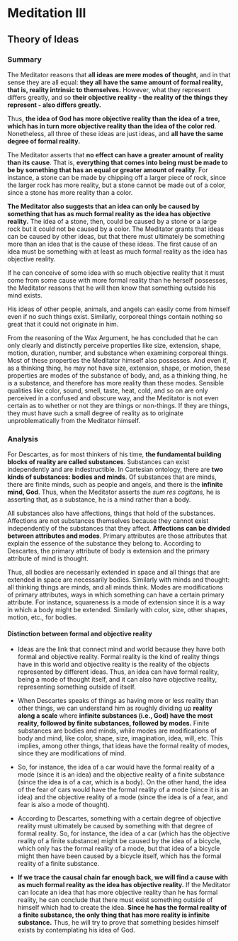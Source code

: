 # Meditation III
## Theory of Ideas

### Summary 
The Meditator reasons that **all ideas are mere modes of thought**, and in that sense they are all equal: **they all have the same amount of formal reality, that is, reality intrinsic to themselves.** However, what they represent differs greatly, and so **their objective reality - the reality of the things they represent - also differs greatly.** 

Thus, **the idea of God has more objective reality than the idea of a tree, which has in turn more objective reality than the idea of the color red**. Nonetheless, all three of these ideas are just ideas, and **all have the same degree of formal reality.**

The Meditator asserts that **no effect can have a greater amount of reality than its cause**. That is, **everything that comes into being must be made to be by something that has an equal or greater amount of reality**. For instance, a stone can be made by chipping off a larger piece of rock, since the larger rock has more reality, but a stone cannot be made out of a color, since a stone has more reality than a color.

**The Meditator also suggests that an idea can only be caused by something that has as much formal reality as the idea has objective reality.** The idea of a stone, then, could be caused by a stone or a large rock but it could not be caused by a color. The Meditator grants that ideas can be caused by other ideas, but that there must ultimately be something more than an idea that is the cause of these ideas. The first cause of an idea must be something with at least as much formal reality as the idea has objective reality.

If he can conceive of some idea with so much objective reality that it must come from some cause with more formal reality than he herself possesses, the Meditator reasons that he will then know that something outside his mind exists.

His ideas of other people, animals, and angels can easily come from himself even if no such things exist. Similarly, corporeal things contain nothing so great that it could not originate in him.

From the reasoning of the Wax Argument, he has concluded that he can only clearly and distinctly perceive properties like size, extension, shape, motion, duration, number, and substance when examining corporeal things. Most of these properties the Meditator himself also possesses. And even if, as a thinking thing, he may not have size, extension, shape, or motion, these properties are modes of the substance of body, and, as a thinking thing, he is a substance, and therefore has more reality than these modes. 
Sensible qualities like color, sound, smell, taste, heat, cold, and so on are only perceived in a confused and obscure way, and the Meditator is not even certain as to whether or not they are things or non-things. If they are things, they must have such a small degree of reality as to originate unproblematically from the Meditator himself.

### Analysis

For Descartes, as for most thinkers of his time, **the fundamental building blocks of reality are called substances**. Substances can exist independently and are indestructible. In Cartesian ontology, there are **two kinds of substances: bodies and minds**. Of substances that are minds, there are finite minds, such as people and angels, and there is the **infinite mind, God**. Thus, when the Meditator asserts the _sum res cogitans,_ he is asserting that, as a substance, he is a mind rather than a body.

All substances also have affections, things that hold of the substances. Affections are not substances themselves because they cannot exist independently of the substances that they affect. **Affections can be divided between attributes and modes**. Primary attributes are those attributes that explain the essence of the substance they belong to. According to Descartes, the primary attribute of body is extension and the primary attribute of mind is thought.

Thus, all bodies are necessarily extended in space and all things that are extended in space are necessarily bodies. Similarly with minds and thought: all thinking things are minds, and all minds think. Modes are modifications of primary attributes, ways in which something can have a certain primary attribute. For instance, squareness is a mode of extension since it is a way in which a body might be extended. Similarly with color, size, other shapes, motion, etc., for bodies.

#### Distinction between formal and objective reality

- Ideas are the link that connect mind and world because they have both formal and objective reality. Formal reality is the kind of reality things have in this world and objective reality is the reality of the objects represented by different ideas. Thus, an idea can have formal reality, being a mode of thought itself, and it can also have objective reality, representing something outside of itself. 

- When Descartes speaks of things as having more or less reality than other things, we can understand him as roughly dividing up **reality along a scale** where **infinite substances (i.e., God) have the most reality, followed by finite substances, followed by modes.** Finite substances are bodies and minds, while modes are modifications of body and mind, like color, shape, size, imagination, idea, will, etc. This implies, among other things, that ideas have the formal reality of modes, since they are modifications of mind. 
- So, for instance, the idea of a car would have the formal reality of a mode (since it is an idea) and the objective reality of a finite substance (since the idea is of a car, which is a body). On the other hand, the idea of the fear of cars would have the formal reality of a mode (since it is an idea) and the objective reality of a mode (since the idea is of a fear, and fear is also a mode of thought).
- According to Descartes, something with a certain degree of objective reality must ultimately be caused by something with that degree of formal reality. So, for instance, the idea of a car (which has the objective reality of a finite substance) might be caused by the idea of a bicycle, which only has the formal reality of a mode, but that idea of a bicycle might then have been caused by a bicycle itself, which has the formal reality of a finite substance.
- **If we trace the causal chain far enough back, we will find a cause with as much formal reality as the idea has objective reality.** If the Meditator can locate an idea that has more objective reality than he has formal reality, he can conclude that there must exist something outside of himself which had to create the idea. **Since he has the formal reality of a finite substance, the only thing that has more reality is infinite substance.** Thus, he will try to prove that something besides himself exists by contemplating his idea of God.